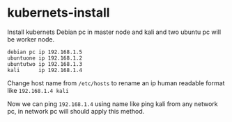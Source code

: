 # kubernets-install
Install kubernets
Debian pc in master node and kali and two ubuntu pc will be worker node.  
    
    
    debian pc ip 192.168.1.5
    ubuntuone ip 192.168.1.2
    ubuntutwo ip 192.168.1.3
    kali      ip 192.168.1.4
    
    
Change host name from ```/etc/hosts``` to rename an ip human readable format like ```192.168.1.4 kali```

Now we can ping ```192.168.1.4``` using name like ping kali from any network pc, in network pc will should apply this method.



